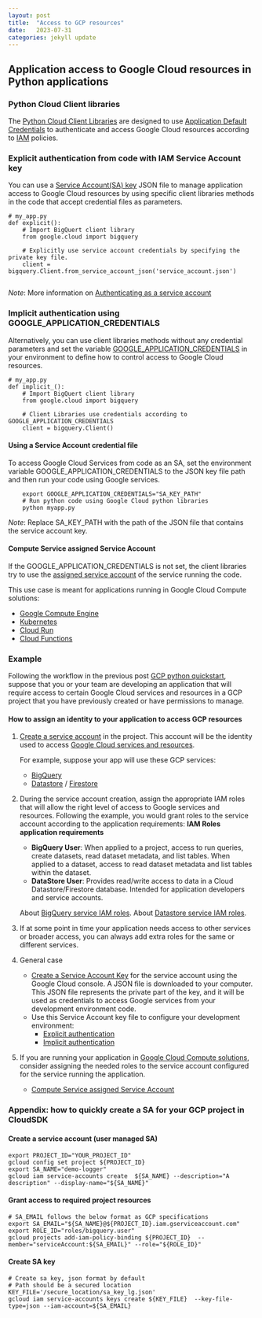 ```yaml
---
layout: post
title:  "Access to GCP resources"
date:   2023-07-31
categories: jekyll update
---
```


## Application access to Google Cloud resources in Python applications
### Python Cloud Client libraries
The [Python Cloud Client Libraries](https://cloud.google.com/python/docs/reference?l=python) are designed to use 
[Application Default Credentials](https://cloud.google.com/docs/authentication/application-default-credentials) to authenticate
and access Google Cloud resources according to [IAM](https://cloud.google.com/iam) policies.

### Explicit authentication from code with IAM Service Account key  
You can use a [Service Account(SA) key](https://cloud.google.com/iam/docs/keys-create-delete) JSON file to manage 
application access to Google Cloud resources by using specific client libraries methods in the code that accept 
credential files as parameters.
 

```pyhton
# my_app.py
def explicit():
    # Import BigQuert client library
    from google.cloud import bigquery
    
    # Explicitly use service account credentials by specifying the private key file.
    client = bigquery.Client.from_service_account_json('service_account.json')
    
```     

*Note*: More information on [Authenticating as a service account](https://cloud.google.com/docs/authentication/production#auth-cloud-explicit-python)

### Implicit authentication using GOOGLE_APPLICATION_CREDENTIALS
Alternatively, you can use  client libraries methods without any credential parameters and set the variable
[GOOGLE_APPLICATION_CREDENTIALS](https://cloud.google.com/docs/authentication/application-default-credentials) in your
environment to define how to control access to Google Cloud resources.

```pyhton
# my_app.py
def implicit_():
    # Import BigQuert client library
    from google.cloud import bigquery
    
    # Client Libraries use credentials according to GOOGLE_APPLICATION_CREDENTIALS 
    client = bigquery.Client()

```        

#### Using a Service Account credential file
To access Google Cloud Services from code as an SA, set the environment variable GOOGLE_APPLICATION_CREDENTIALS to the 
JSON key file path and then run your code using Google services.  

```shell 
    export GOOGLE_APPLICATION_CREDENTIALS="SA_KEY_PATH"
    # Run python code using Google Cloud python libraries
    python myapp.py
```

*Note*: Replace SA_KEY_PATH with the path of the JSON file that contains the service account key.


#### Compute Service assigned Service Account
If the GOOGLE_APPLICATION_CREDENTIALS is not set, the client libraries try to use the 
[assigned service account](https://cloud.google.com/docs/authentication/application-default-credentials#attached-saservice)
of the service running the code.  

This use case is meant for applications running in Google Cloud Compute solutions:  
* [Google Compute Engine](https://cloud.google.com/compute/docs/access/create-enable-service-accounts-for-instances) 
* [Kubernetes](https://cloud.google.com/kubernetes-engine/docs/how-to/workload-identity)
* [Cloud Run](https://cloud.google.com/run/docs/securing/service-identity)
* [Cloud Functions](https://cloud.google.com/functions/docs/securing/function-identity)  

    


### Example
Following the workflow in the previous post  [GCP python quickstart](/jekyll/update/2023/07/27/gcp-python-quickstart), suppose that 
you or your team are developing  an application that will require access to certain Google Cloud services and resources 
in a GCP project that you have previously created or have permissions to manage.

#### How to assign an identity to your application to access GCP resources 

1. [Create a service account](https://cloud.google.com/iam/docs/samples/iam-create-service-account) in the project.
   This account will be the identity used to access [Google Cloud services and resources](https://cloud.google.com/products).  
  
   For example, suppose your app will use these GCP services: 
     * [BigQuery](https://cloud.google.com/bigquery) 
     * [Datastore](https://cloud.google.com/datastore)  / [Firestore](https://cloud.google.com/firestore)

2. During the service account creation, assign the appropriate IAM  roles that will allow the 
right level of access to Google services and resources. 
    Following the example, you would grant roles to the service account according to the application requirements:
   **IAM Roles application requirements**
   * **BigQuery User**: When applied to a project, access to run queries, create datasets, read dataset metadata, and list tables. When applied to a dataset, access to read dataset metadata and list tables within the dataset.
   * **DataStore User**: Provides read/write access to data in a Cloud Datastore/Firestore database. Intended for application developers and service accounts.
   
    About [BigQuery service IAM roles](https://cloud.google.com/bigquery/docs/access-control#bigquery).
    About [Datastore service IAM roles](https://cloud.google.com/datastore/docs/access/iam#iam_roles).

3. If at some point in time your application needs access to other services or broader access, you can always add extra 
roles for the same or different services.

4. General case 
   * [Create a Service Account Key](https://cloud.google.com/iam/docs/creating-managing-service-account-keys#console) 
      for the service account using the Google Cloud console. 
      A JSON file is downloaded to your computer. This JSON file represents the private part of the key, and it will be
      used as credentials to access Google services from your development environment code. 
   * Use this Service Account key file to configure your development environment:      
      * [Explicit authentication](#explicit-authentication-from-code-with-iam-service-account-key)  
      * [Implicit authentication](#implicit-authentication-using-google_application_credentials)

5. If you are running your application in [Google Cloud Compute solutions](https://cloud.google.com/products/compute), 
consider assigning the needed roles to the service account configured for the service running the application.
   * [Compute Service assigned Service Account](#compute-service-assigned-service-account)




### Appendix:  how to quickly create a SA for your GCP project in CloudSDK
#### Create a service account (user managed SA)
```shell
export PROJECT_ID="YOUR_PROJECT_ID"
gcloud config set project ${PROJECT_ID}
export SA_NAME="demo-logger"
gcloud iam service-accounts create  ${SA_NAME} --description="A description" --display-name="${SA_NAME}"
```
#### Grant access to required project resources 
```shell
# SA_EMAIL follows the below format as GCP specifications
export SA_EMAIL="${SA_NAME}@${PROJECT_ID}.iam.gserviceaccount.com"
export ROLE_ID="roles/bigquery.user"
gcloud projects add-iam-policy-binding ${PROJECT_ID}  --member="serviceAccount:${SA_EMAIL}" --role="${ROLE_ID}"
```
#### Create SA key
```shell
# Create sa key, json format by default
# Path should be a secured location 
KEY_FILE='/secure_location/sa_key_lg.json'
gcloud iam service-accounts keys create ${KEY_FILE}  --key-file-type=json --iam-account=${SA_EMAIL}
```
